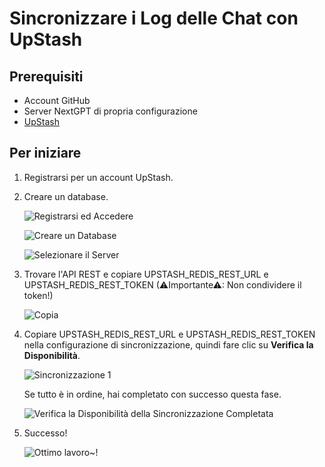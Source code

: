 # Sincronizzare i Log delle Chat con UpStash
## Prerequisiti
- Account GitHub
- Server NextGPT di propria configurazione
- [UpStash](https://upstash.com)

## Per iniziare
1. Registrarsi per un account UpStash.
2. Creare un database.

    ![Registrarsi ed Accedere](./images/upstash-1.png)

    ![Creare un Database](./images/upstash-2.png)

    ![Selezionare il Server](./images/upstash-3.png)

3. Trovare l'API REST e copiare UPSTASH_REDIS_REST_URL e UPSTASH_REDIS_REST_TOKEN (⚠Importante⚠: Non condividere il token!)

   ![Copia](./images/upstash-4.png)

4. Copiare UPSTASH_REDIS_REST_URL e UPSTASH_REDIS_REST_TOKEN nella configurazione di sincronizzazione, quindi fare clic su **Verifica la Disponibilità**.

    ![Sincronizzazione 1](./images/upstash-5.png)

    Se tutto è in ordine, hai completato con successo questa fase.

    ![Verifica la Disponibilità della Sincronizzazione Completata](./images/upstash-6.png)

5. Successo!

   ![Ottimo lavoro~!](./images/upstash-7.png)